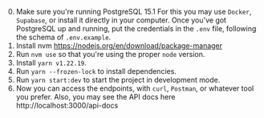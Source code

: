 0. Make sure you're running PostgreSQL 15.1
   For this you may use `Docker`, `Supabase`, or install it directly in your computer.
   Once you've got PostgreSQL up and running, put the
   credentials in the `.env` file, following the schema of `.env.example`.
1. Install nvm https://nodejs.org/en/download/package-manager
2. Run `nvm use` so that you're using the proper `node` version.
3. Install `yarn v1.22.19`.
4. Run `yarn --frozen-lock` to install dependencies.
5. Run `yarn start:dev` to start the project in development mode.
6. Now you can access the endpoints, with `curl`, `Postman`, or whatever tool you prefer. Also, you may see the API docs here http://localhost:3000/api-docs
